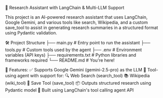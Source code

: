 🧠 Research Assistant with LangChain & Multi-LLM Support

This project is an AI-powered research assistant that uses LangChain, Google Gemini, and various tools like search, Wikipedia, and a custom save_tool to assist in generating research summaries in a structured format using Pydantic validation.

🛠️ Project Structure
├── main.py                 # Entry point to run the assistant
├── tools.py               # Custom tools used by the agent
├── .env                   # Environment variables (API keys)
├── requirements.txt       # Python libraries and frameworks required
└── README.md              # You're here!

🚀 Features:
  ✅ Supports Google Gemini (gemini-2.5-pro) as the LLM
  🧰 Tool-using agent with support for: 
    🔍 Web Search (search_tool)
    📚 Wikipedia (wiki_tool)
    💾 Save Tool (save_tool)
  📦 Outputs structured research using Pydantic model
  🧠 Built using LangChain's tool calling agent API
  
